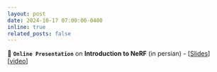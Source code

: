 ```yaml
---
layout: post
date: 2024-10-17 07:00:00-0400
inline: true
related_posts: false
---
```


📢 **`Online Presentation`** on **Introduction to NeRF** (in persian) - [[Slides](https://drive.google.com/file/d/1fXkbRMsUdj9UVyMhST1rj5S3DtA7RoFA/view?usp=sharing)] [[video](http://meet2.kntu.ac.ir/playback/video/dc2e365bf83728961071497a09ad2a58f8b4eef6-1729147751964/)]
